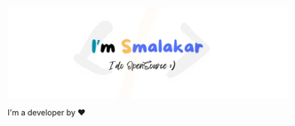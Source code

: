 <div class="container">
    <a href="https://github.com/smalakargh"><img src="https://raw.githubusercontent.com/smalakargh/development/refs/heads/main/gitReadmePic.jpg" alt="smalakar_logo"></a>
 <p style="display:flex; align-items:center;">I'm a developer by ❤️</p>
</div>
